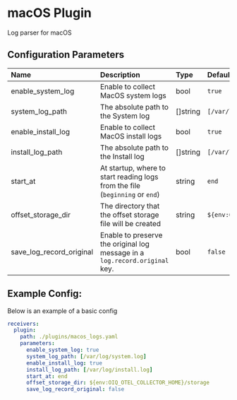 # macOS Plugin

Log parser for macOS

## Configuration Parameters

| Name | Description | Type | Default | Required | Values |
|:-- |:-- |:-- |:-- |:-- |:-- |
| enable_system_log | Enable to collect MacOS system logs | bool | `true` | false |  |
| system_log_path | The absolute path to the System log | []string | `[/var/log/system.log]` | false |  |
| enable_install_log | Enable to collect MacOS install logs | bool | `true` | false |  |
| install_log_path | The absolute path to the Install log | []string | `[/var/log/install.log]` | false |  |
| start_at | At startup, where to start reading logs from the file (`beginning` or `end`) | string | `end` | false | `beginning`, `end` |
| offset_storage_dir | The directory that the offset storage file will be created | string | `${env:OIQ_OTEL_COLLECTOR_HOME}/storage` | false |  |
| save_log_record_original | Enable to preserve the original log message in a `log.record.original` key. | bool | `false` | false |  |

## Example Config:

Below is an example of a basic config

```yaml
receivers:
  plugin:
    path: ./plugins/macos_logs.yaml
    parameters:
      enable_system_log: true
      system_log_path: [/var/log/system.log]
      enable_install_log: true
      install_log_path: [/var/log/install.log]
      start_at: end
      offset_storage_dir: ${env:OIQ_OTEL_COLLECTOR_HOME}/storage
      save_log_record_original: false
```
